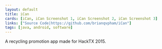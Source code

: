 ```yaml
---
layout: default
title: iCan
cards: [iCan, iCan Screenshot 1, iCan Screenshot 2, iCan Screenshot 3]
links: ["Source Code|https://github.com/brianqvpham/iCan"]
tags: [java, android, software]
---
```

A recycling promotion app made for HackTX 2015.

